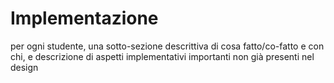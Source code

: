 # Implementazione

per ogni studente, una sotto-sezione descrittiva di cosa fatto/co-fatto e con chi, e descrizione di aspetti implementativi importanti non già presenti nel design

